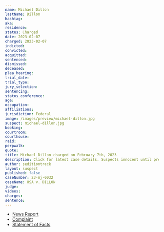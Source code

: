 ```yaml
---
name: Michael Dillon
lastName: Dillon
hashtag:
aka:
residence:
status: Charged
date: 2023-02-07
charged: 2023-02-07
indicted:
convicted:
acquitted:
sentenced:
dismissed:
deceased:
plea_hearing:
trial_date:
trial_type:
jury_selection:
sentencing:
status_conference:
age:
occupation:
affiliations:
jurisdiction: Federal
image: /images/preview/michael-dillon.jpg
suspect: michael-dillon.jpg
booking:
courtroom:
courthouse:
raid:
perpwalk:
quote:
title: Michael Dillon charged on February 7th, 2023
description: Click for latest case details. Suspects innocent until proven guilty.
author: seditiontrack
layout: suspect
published: false
caseNumber: 23-mj-0032
caseName: USA v. DILLON
judge:
videos:
charges:
sentence:
---
```

- [News Report]()
- [Complaint](https://www.justice.gov/usao-dc/case-multi-defendant/file/1567971/download)
- [Statement of Facts](https://www.justice.gov/usao-dc/case-multi-defendant/file/1567976/download)
